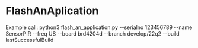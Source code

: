 # FlashAnAplication

Example call: python3 flash_an_application.py --serialno 123456789 --name SensorPIR --freq US --board brd4204d --branch develop/22q2 --build lastSuccessfulBuild